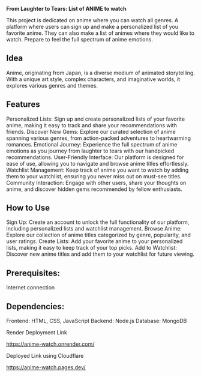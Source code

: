 **From Laughter to Tears: List of ANIME to watch**

This project is dedicated on anime where you can watch all genres.
A platform where users can sign up and make a personalized list of you  favorite anime.
They can also make a list of animes where they would like to watch.
Prepare to feel the full spectrum of anime emotions.

## Idea

Anime, originating from Japan, is a diverse medium of animated storytelling. With a unique art style, complex characters, and imaginative worlds, it explores various genres and themes.

## Features

Personalized Lists: Sign up and create personalized lists of your favorite anime, making it easy to track and share your recommendations with friends.
Discover New Gems: Explore our curated selection of anime spanning various genres, from action-packed adventures to heartwarming romances.
Emotional Journey: Experience the full spectrum of anime emotions as you journey from laughter to tears with our handpicked recommendations.
User-Friendly Interface: Our platform is designed for ease of use, allowing you to navigate and browse anime titles effortlessly.
Watchlist Management: Keep track of anime you want to watch by adding them to your watchlist, ensuring you never miss out on must-see titles.
Community Interaction: Engage with other users, share your thoughts on anime, and discover hidden gems recommended by fellow enthusiasts.

## How to Use

Sign Up: Create an account to unlock the full functionality of our platform, including personalized lists and watchlist management.
Browse Anime: Explore our collection of anime titles categorized by genre, popularity, and user ratings.
Create Lists: Add your favorite anime to your personalized lists, making it easy to keep track of your top picks.
Add to Watchlist: Discover new anime titles and add them to your watchlist for future viewing.

## Prerequisites:

Internet connection

## Dependencies:

Frontend: HTML, CSS, JavaScript
Backend: Node.js
Database: MongoDB

Render Deployment Link

https://anime-watch.onrender.com/


Deployed Link using Cloudflare

https://anime-watch.pages.dev/
